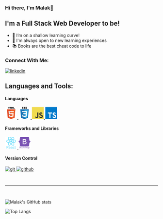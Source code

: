 ### Hi there, I'm Malak👋

## I'm a Full Stack Web Developer to be!
- 🌱 I’m on a shallow learning curve!
- 🚀 I'm always open to new learning experiences
- 📚 Books are the best cheat code to life

### Connect With Me:

<a href="https://www.linkedin.com/in/malak-joumaa-20429b213"> <img src="https://www.vectorlogo.zone/logos/linkedin/linkedin-icon.svg" alt="linkedin" width="40" height="40"/> </a>


## Languages and Tools:

#### Languages

<p align="left"> <a href="https://www.w3.org/html/" target="_blank" rel="noreferrer"> <img src="https://raw.githubusercontent.com/devicons/devicon/master/icons/html5/html5-original-wordmark.svg" alt="html5" width="40" height="40"/> </a> <a href="https://www.w3schools.com/css/" target="_blank" rel="noreferrer"> <img src="https://raw.githubusercontent.com/devicons/devicon/master/icons/css3/css3-original-wordmark.svg" alt="css3" width="40" height="40"/> </a> <a href="https://developer.mozilla.org/en-US/docs/Web/JavaScript" target="_blank" rel="noreferrer"> <img src="https://raw.githubusercontent.com/devicons/devicon/master/icons/javascript/javascript-original.svg" alt="javascript" width="40" height="40"/> </a> <a href="https://www.typescriptlang.org/" target="_blank" rel="noreferrer"> <img src="https://raw.githubusercontent.com/devicons/devicon/master/icons/typescript/typescript-original.svg" alt="typescript" width="40" height="40"/> </a> 

 #### Frameworks and Libraries
  
<a href="https://reactjs.org/" target="_blank" rel="noreferrer"> <img src="https://raw.githubusercontent.com/devicons/devicon/master/icons/react/react-original-wordmark.svg" alt="react" width="40" height="40"/> </a> 
<a href="https://getbootstrap.com" target="_blank" rel="noreferrer"> <img src="https://raw.githubusercontent.com/devicons/devicon/master/icons/bootstrap/bootstrap-plain-wordmark.svg" alt="bootstrap" width="40" height="40"/> </a>

#### Version Control

<a href="https://git-scm.com/" target="_blank" rel="noreferrer"> <img src="https://www.vectorlogo.zone/logos/git-scm/git-scm-icon.svg" alt="git" width="40" height="40"/> </a>
<a href="https://github.com/" target="_blank" rel="noreferrer"> <img src="https://www.vectorlogo.zone/logos/github/github-tile.svg" alt="github" width="40" height="40"/> </a>

<br/>

---

<br/>

![Malak's GitHub stats](https://github-readme-stats.vercel.app/api?username=malak-joumaa&theme=default&show_icons=true)
 
 ![Top Langs](https://github-readme-stats.vercel.app/api/top-langs/?username=malak-joumaa&theme=deafult)

